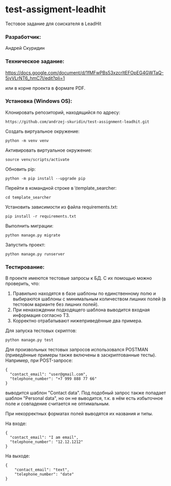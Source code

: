 # test-assigment-leadhit
Тестовое задание для соискателя в LeadHit

### Разработчик:
Андрей Скуридин

### Техническое задание:
https://docs.google.com/document/d/1fMFwPBs53xzcrltEFOpEG4GWTaQ-5jvVLrNT6_hmC7I/edit?pli=1

или в корне проекта в формате PDF.


### Установка (Windows OS):
Клонировать репозиторий, находящийся по адресу:

```
https://github.com/andrzej-skuridin/test-assignment-leadhit.git
```

Создать виртуальное окружение:

```
python -m venv venv
```

Активировать виртуальное окружение:

```
source venv/scripts/activate
```

Обновить pip:

```
python -m pip install --upgrade pip
```

Перейти в командной строке в \template_searcher:
```
cd template_searcher
```

Установить зависимости из файла requirements.txt:

```
pip install -r requirements.txt
```

Выполнить миграции:

```
python manage.py migrate
```

Запустить проект:

```
python manage.py runserver
```


### Тестирование:
В проекте имеются тестовые запросы к БД. С их помощью можно проверить, что:

1) Правильно находятся в базе шаблоны по единственному полю и выбираются шаблоны с минимальным количеством лишних полей (в тестовом варианте без лишних полей).
2) При ненахождении подходящего шаблона выводится входная информация согласно ТЗ.
3) Корректно отрабатывают нижеприведённые два примера.

Для запуска тестовых скриптов:
```
python manage.py test
```
Для произвольных тестовых запросов использовался POSTMAN (приведённые примеры также включены в заскриптованные тесты). 
Например, при POST-запросе:
```
{
  "contact_email": "user@gmail.com",
  "telephone_number": "+7 999 888 77 66"
}
```

выводится шаблон "Contact data". Под подобный запрос также попадает шаблон "Personal data", но он не выводится, т.к. в нём есть избыточное поле и совпадение считается не оптимальным.

При некорректных форматах полей выводятся их названия и типы. 

На входе:
```
{
  "contact_email": "I am email",
  "telephone_number": "12.12.1212"
}
```

На выходе:
```
{
    "contact_email": "text",
    "telephone_number": "date"
}
```